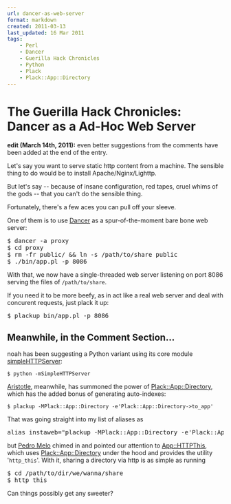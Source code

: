 ```yaml
---
url: dancer-as-web-server
format: markdown
created: 2011-03-13
last_updated: 16 Mar 2011
tags:
    - Perl
    - Dancer
    - Guerilla Hack Chronicles
    - Python
    - Plack
    - Plack::App::Directory
---
```


# The Guerilla Hack Chronicles: Dancer as a Ad-Hoc Web Server

**edit (March 14th, 2011):** even better suggestions from the comments have been 
added at the end of the entry.

Let's say you want to serve static http content from
a machine. The sensible thing to do would be to
install Apache/Nginx/Lighttp.

But let's say -- because of insane
configuration, red tapes, cruel whims of the gods -- that you can't
do the sensible thing.

Fortunately, there's a few aces you can pull off your sleeve.

One of them is to use <a href="http://search.cpan.org/dist/Dancer">Dancer</a>
as a spur-of-the-moment bare bone web server:

<pre code="bash">
$ dancer -a proxy
$ cd proxy
$ rm -fr public/ &amp;&amp; ln -s /path/to/share public
$ ./bin/app.pl -p 8086
</pre>

With that, we now have a single-threaded web server listening on port 8086 serving
the files of <code>/path/to/share</code>.

If you need it to be more beefy, as in act like a real web server and
deal with concurent requests, just plack it up:

<pre code="bash">
$ plackup bin/app.pl -p 8086
</pre>

## Meanwhile, in the Comment Section...

noah has been suggesting a Python variant using its core module
[simpleHTTPServer](http://docs.python.org/library/simplehttpserver.html):

    $ python -mSimpleHTTPServer 

[Aristotle](http://plasmasturm.org/), meanwhile, has summoned the power 
of [Plack::App::Directory](cpan), which has the added bonus of
generating auto-indexes:

    $ plackup -MPlack::App::Directory -e'Plack::App::Directory->to_app'

That was going straight into my list of aliases as

<pre code="bash">
alias instaweb="plackup -MPlack::App::Directory -e'Plack::App::Directory->to_app'"</pre>
    
but [Pedro Melo](http://www.simplicidade.org/notes/) chimed in and pointed
our attention to [App::HTTPThis](cpan), which uses [Plack::App::Directory](cpan)
under the hood and provides the utility '`http_this`'. With it, sharing a directory via http
is as simple as running

<pre code="bash">
$ cd /path/to/dir/we/wanna/share
$ http_this
</pre>

Can things possibly get any sweeter?
